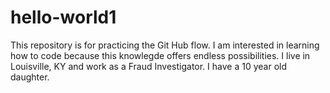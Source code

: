 # hello-world1
This repository is for practicing the Git Hub flow.
I am interested in learning how to code because this knowlegde offers endless possibilities. I live in Louisville, KY and work as a Fraud Investigator. I have a 10 year old daughter.
